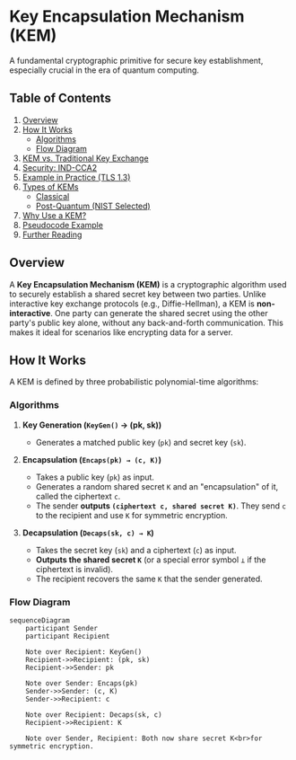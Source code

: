# Key Encapsulation Mechanism (KEM)

A fundamental cryptographic primitive for secure key establishment, especially crucial in the era of quantum computing.

## Table of Contents

1.  [Overview](#overview)
2.  [How It Works](#how-it-works)
    *   [Algorithms](#algorithms)
    *   [Flow Diagram](#flow-diagram)
3.  [KEM vs. Traditional Key Exchange](#kem-vs-traditional-key-exchange)
4.  [Security: IND-CCA2](#security-ind-cca2)
5.  [Example in Practice (TLS 1.3)](#example-in-practice-tls-13)
6.  [Types of KEMs](#types-of-kems)
    *   [Classical](#classical)
    *   [Post-Quantum (NIST Selected)](#post-quantum-nist-selected)
7.  [Why Use a KEM?](#why-use-a-kem)
8.  [Pseudocode Example](#pseudocode-example)
9.  [Further Reading](#further-reading)

## Overview

A **Key Encapsulation Mechanism (KEM)** is a cryptographic algorithm used to securely establish a shared secret key between two parties. Unlike interactive key exchange protocols (e.g., Diffie-Hellman), a KEM is **non-interactive**. One party can generate the shared secret using the other party's public key alone, without any back-and-forth communication. This makes it ideal for scenarios like encrypting data for a server.

## How It Works

A KEM is defined by three probabilistic polynomial-time algorithms:

### Algorithms

1.  **Key Generation (`KeyGen()` → (pk, sk))**
    *   Generates a matched public key (`pk`) and secret key (`sk`).

2.  **Encapsulation (`Encaps(pk) → (c, K)`)**
    *   Takes a public key (`pk`) as input.
    *   Generates a random shared secret `K` and an "encapsulation" of it, called the ciphertext `c`.
    *   The sender **outputs `(ciphertext c, shared secret K)`**. They send `c` to the recipient and use `K` for symmetric encryption.

3.  **Decapsulation (`Decaps(sk, c) → K`)**
    *   Takes the secret key (`sk`) and a ciphertext (`c`) as input.
    *   **Outputs the shared secret `K`** (or a special error symbol `⊥` if the ciphertext is invalid).
    *   The recipient recovers the same `K` that the sender generated.

### Flow Diagram

```mermaid
sequenceDiagram
    participant Sender
    participant Recipient

    Note over Recipient: KeyGen()
    Recipient->>Recipient: (pk, sk)
    Recipient->>Sender: pk

    Note over Sender: Encaps(pk)
    Sender->>Sender: (c, K)
    Sender->>Recipient: c

    Note over Recipient: Decaps(sk, c)
    Recipient->>Recipient: K

    Note over Sender, Recipient: Both now share secret K<br>for symmetric encryption.
